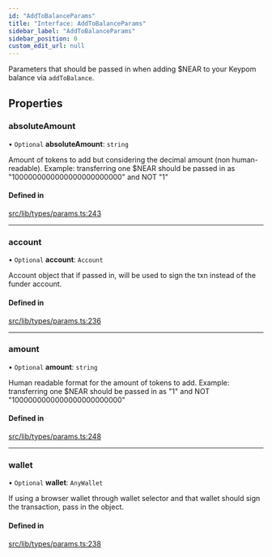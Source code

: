 ```yaml
---
id: "AddToBalanceParams"
title: "Interface: AddToBalanceParams"
sidebar_label: "AddToBalanceParams"
sidebar_position: 0
custom_edit_url: null
---
```


Parameters that should be passed in when adding $NEAR to your Keypom balance via `addToBalance`.

## Properties

### absoluteAmount

• `Optional` **absoluteAmount**: `string`

Amount of tokens to add but considering the decimal amount (non human-readable).
Example: transferring one $NEAR should be passed in as "1000000000000000000000000" and NOT "1"

#### Defined in

[src/lib/types/params.ts:243](https://github.com/keypom/keypom-js/blob/8c566df/src/lib/types/params.ts#L243)

___

### account

• `Optional` **account**: `Account`

Account object that if passed in, will be used to sign the txn instead of the funder account.

#### Defined in

[src/lib/types/params.ts:236](https://github.com/keypom/keypom-js/blob/8c566df/src/lib/types/params.ts#L236)

___

### amount

• `Optional` **amount**: `string`

Human readable format for the amount of tokens to add.
Example: transferring one $NEAR should be passed in as "1" and NOT "1000000000000000000000000"

#### Defined in

[src/lib/types/params.ts:248](https://github.com/keypom/keypom-js/blob/8c566df/src/lib/types/params.ts#L248)

___

### wallet

• `Optional` **wallet**: `AnyWallet`

If using a browser wallet through wallet selector and that wallet should sign the transaction, pass in the object.

#### Defined in

[src/lib/types/params.ts:238](https://github.com/keypom/keypom-js/blob/8c566df/src/lib/types/params.ts#L238)
